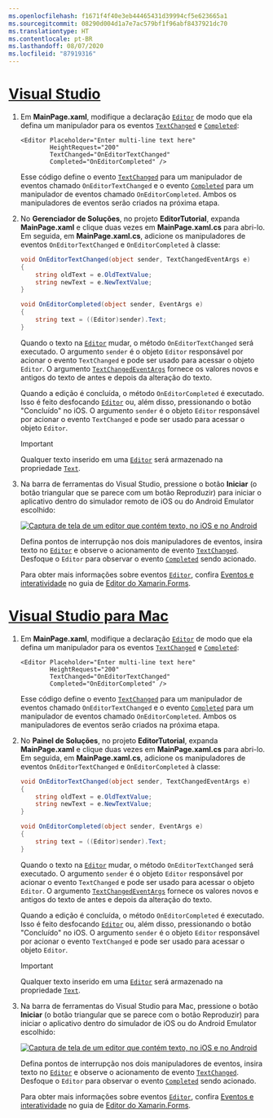 ```yaml
---
ms.openlocfilehash: f1671f4f40e3eb44465431d39994cf5e623665a1
ms.sourcegitcommit: 08290d004d1a7e7ac579bf1f96abf8437921dc70
ms.translationtype: HT
ms.contentlocale: pt-BR
ms.lasthandoff: 08/07/2020
ms.locfileid: "87919316"
---
```

# <a name="visual-studio"></a>[Visual Studio](#tab/vswin)

1. Em **MainPage.xaml**, modifique a declaração [`Editor`](xref:Xamarin.Forms.Editor) de modo que ela defina um manipulador para os eventos [`TextChanged`](xref:Xamarin.Forms.InputView.TextChanged) e [`Completed`](xref:Xamarin.Forms.Editor.Completed):

    ```xaml
    <Editor Placeholder="Enter multi-line text here"
            HeightRequest="200"
            TextChanged="OnEditorTextChanged"
            Completed="OnEditorCompleted" />
    ```

    Esse código define o evento [`TextChanged`](xref:Xamarin.Forms.InputView.TextChanged) para um manipulador de eventos chamado `OnEditorTextChanged` e o evento [`Completed`](xref:Xamarin.Forms.Editor.Completed) para um manipulador de eventos chamado `OnEditorCompleted`. Ambos os manipuladores de eventos serão criados na próxima etapa.

1. No **Gerenciador de Soluções**, no projeto **EditorTutorial**, expanda **MainPage.xaml** e clique duas vezes em **MainPage.xaml.cs** para abri-lo. Em seguida, em **MainPage.xaml.cs**, adicione os manipuladores de eventos `OnEditorTextChanged` e `OnEditorCompleted` à classe:

    ```csharp
    void OnEditorTextChanged(object sender, TextChangedEventArgs e)
    {
        string oldText = e.OldTextValue;
        string newText = e.NewTextValue;
    }

    void OnEditorCompleted(object sender, EventArgs e)
    {
        string text = ((Editor)sender).Text;
    }
    ```

    Quando o texto na [`Editor`](xref:Xamarin.Forms.Editor) mudar, o método `OnEditorTextChanged` será executado. O argumento `sender` é o objeto `Editor` responsável por acionar o evento `TextChanged` e pode ser usado para acessar o objeto `Editor`. O argumento [`TextChangedEventArgs`](xref:Xamarin.Forms.TextChangedEventArgs) fornece os valores novos e antigos do texto de antes e depois da alteração do texto.

    Quando a edição é concluída, o método `OnEditorCompleted` é executado. Isso é feito desfocando [`Editor`](xref:Xamarin.Forms.Editor) ou, além disso, pressionando o botão "Concluído" no iOS. O argumento `sender` é o objeto `Editor` responsável por acionar o evento `TextChanged` e pode ser usado para acessar o objeto `Editor`.

    > [!IMPORTANT]
    > Qualquer texto inserido em uma [`Editor`](xref:Xamarin.Forms.Editor) será armazenado na propriedade [`Text`](xref:Xamarin.Forms.InputView.Text).

1. Na barra de ferramentas do Visual Studio, pressione o botão **Iniciar** (o botão triangular que se parece com um botão Reproduzir) para iniciar o aplicativo dentro do simulador remoto de iOS ou do Android Emulator escolhido:

    [![Captura de tela de um editor que contém texto, no iOS e no Android](../images/text-changes.png "Editor com texto")](../images/text-changes-large.png#lightbox "Editor com texto")

    Defina pontos de interrupção nos dois manipuladores de eventos, insira texto no [`Editor`](xref:Xamarin.Forms.Editor) e observe o acionamento de evento [`TextChanged`](xref:Xamarin.Forms.InputView.TextChanged). Desfoque o `Editor` para observar o evento [`Completed`](xref:Xamarin.Forms.Entry.Completed) sendo acionado.

    Para obter mais informações sobre eventos [`Editor`](xref:Xamarin.Forms.Editor), confira [Eventos e interatividade](~/xamarin-forms/user-interface/text/editor.md#events-and-interactivity) no guia de [Editor do Xamarin.Forms](~/xamarin-forms/user-interface/text/editor.md).

# <a name="visual-studio-for-mac"></a>[Visual Studio para Mac](#tab/vsmac)

1. Em **MainPage.xaml**, modifique a declaração [`Editor`](xref:Xamarin.Forms.Editor) de modo que ela defina um manipulador para os eventos [`TextChanged`](xref:Xamarin.Forms.InputView.TextChanged) e [`Completed`](xref:Xamarin.Forms.Editor.Completed):

    ```xaml
    <Editor Placeholder="Enter multi-line text here"
            HeightRequest="200"
            TextChanged="OnEditorTextChanged"
            Completed="OnEditorCompleted" />
    ```

    Esse código define o evento [`TextChanged`](xref:Xamarin.Forms.InputView.TextChanged) para um manipulador de eventos chamado `OnEditorTextChanged` e o evento [`Completed`](xref:Xamarin.Forms.Editor.Completed) para um manipulador de eventos chamado `OnEditorCompleted`. Ambos os manipuladores de eventos serão criados na próxima etapa.

1. No **Painel de Soluções**, no projeto **EditorTutorial**, expanda **MainPage.xaml** e clique duas vezes em **MainPage.xaml.cs** para abri-lo. Em seguida, em **MainPage.xaml.cs**, adicione os manipuladores de eventos `OnEditorTextChanged` e `OnEditorCompleted` à classe:

    ```csharp
    void OnEditorTextChanged(object sender, TextChangedEventArgs e)
    {
        string oldText = e.OldTextValue;
        string newText = e.NewTextValue;
    }

    void OnEditorCompleted(object sender, EventArgs e)
    {
        string text = ((Editor)sender).Text;
    }
    ```

    Quando o texto na [`Editor`](xref:Xamarin.Forms.Editor) mudar, o método `OnEditorTextChanged` será executado. O argumento `sender` é o objeto `Editor` responsável por acionar o evento `TextChanged` e pode ser usado para acessar o objeto `Editor`. O argumento [`TextChangedEventArgs`](xref:Xamarin.Forms.TextChangedEventArgs) fornece os valores novos e antigos do texto de antes e depois da alteração do texto.

    Quando a edição é concluída, o método `OnEditorCompleted` é executado. Isso é feito desfocando [`Editor`](xref:Xamarin.Forms.Editor) ou, além disso, pressionando o botão "Concluído" no iOS. O argumento `sender` é o objeto `Editor` responsável por acionar o evento `TextChanged` e pode ser usado para acessar o objeto `Editor`.

    > [!IMPORTANT]
    > Qualquer texto inserido em uma [`Editor`](xref:Xamarin.Forms.Editor) será armazenado na propriedade [`Text`](xref:Xamarin.Forms.InputView.Text).

1. Na barra de ferramentas do Visual Studio para Mac, pressione o botão **Iniciar** (o botão triangular que se parece com o botão Reproduzir) para iniciar o aplicativo dentro do simulador de iOS ou do Android Emulator escolhido:

    [![Captura de tela de um editor que contém texto, no iOS e no Android](../images/text-changes.png "Editor com texto")](../images/text-changes-large.png#lightbox "Editor com texto")

    Defina pontos de interrupção nos dois manipuladores de eventos, insira texto no [`Editor`](xref:Xamarin.Forms.Editor) e observe o acionamento de evento [`TextChanged`](xref:Xamarin.Forms.InputView.TextChanged). Desfoque o `Editor` para observar o evento [`Completed`](xref:Xamarin.Forms.Entry.Completed) sendo acionado.

    Para obter mais informações sobre eventos [`Editor`](xref:Xamarin.Forms.Editor), confira [Eventos e interatividade](~/xamarin-forms/user-interface/text/editor.md#events-and-interactivity) no guia de [Editor do Xamarin.Forms](~/xamarin-forms/user-interface/text/editor.md).
